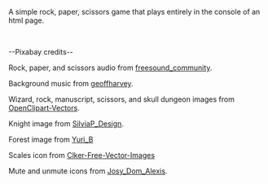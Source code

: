 <p>A simple rock, paper, scissors game that plays entirely in the console of an html page.</p>
<br>
<p>--Pixabay credits--</p>
<p>Rock, paper, and scissors audio from <a href="https://pixabay.com/users/freesound_community-46691455/">freesound_community</a>.</p>
<p>Background music from <a href="https://pixabay.com/users/geoffharvey-9096471/">geoffharvey</a>.</p>
<p>Wizard, rock, manuscript, scissors, and skull dungeon images from <a href="https://pixabay.com/users/openclipart-vectors-30363/">OpenClipart-Vectors</a>.</p>
<p>Knight image from <a href="https://pixabay.com/users/silviap_design-1583911/">SilviaP_Design</a>.</p>
<p>Forest image from <a href="https://pixabay.com/users/yuri_b-2216431/">Yuri_B</a></p>
<p>Scales icon from <a href="https://pixabay.com/users/clker-free-vector-images-3736/">Clker-Free-Vector-Images</a></p>
<p>Mute and unmute icons from <a href="https://pixabay.com/users/josy_dom_alexis-487968/">Josy_Dom_Alexis</a>.</p>
